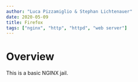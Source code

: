 ```yaml
---
author: "Luca Pizzamiglio & Stephan Lichtenauer"
date: 2020-05-09
title: Firefox
tags: ["nginx", "http", "httpd", "web server"]
---
```


# Overview

This is a basic NGINX jail.

